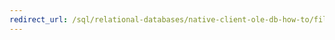 ```yaml
---
redirect_url: /sql/relational-databases/native-client-ole-db-how-to/filestream/filestream-and-ole-db
---
```

